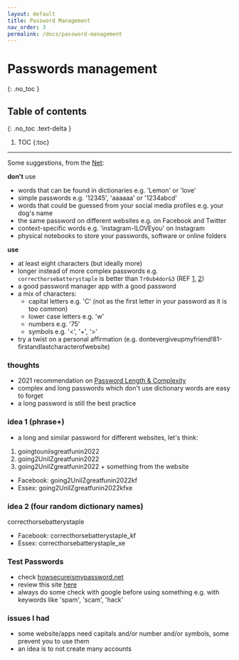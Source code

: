 ```yaml
---
layout: default
title: Password Management
nav_order: 3
permalink: /docs/password-management
---
```


# Passwords management

{: .no_toc }

## Table of contents
{: .no_toc .text-delta }

1. TOC
{:toc}

---

Some suggestions, from the [Net](https://duckduckgo.com/?q=password+best+practices+2022&t=brave&ia=web):

**don't** use

- words that can be found in dictionaries e.g. 'Lemon' or 'love'
- simple passwords e.g. '12345', 'aaaaaa' or '1234abcd'
- words that could be guessed from your social media profiles e.g. your dog's name
- the same password on different websites e.g. on Facebook and Twitter
- context-specific words e.g. 'instagram-ILOVEyou' on Instagram
- physical notebooks to store your passwords, software or online folders

**use**

- at least eight characters (but ideally more)
- longer instead of more complex passwords e.g. `correcthorsebatterystaple` is better than `Tr0ub4dor&3` (REF [1](https://securityboulevard.com/2021/03/nist-password-guidelines-2021-challenging-traditional-password-management/), [2](https://xkcd.com/936/))
- a good password manager app with a good password
- a mix of characters: 
  - capital letters e.g. 'C' (not as the first letter in your password as it is too common)
  - lower case letters e.g. 'w'
  - numbers e.g. '75'
  - symbols e.g. '<', '+', '>'
- try a twist on a personal affirmation (e.g. dontevergiveupmyfriend!81-firstandlastcharacterofwebsite)

### thoughts
- 2021 recommendation on [Password Length & Complexity](https://youtu.be/k_9suKBtIOQ)
- complex and long passwords which don't use dictionary words are easy to forget
- a long password is still the best practice

### idea 1 (phrase+)
- a long and similar password for different websites, let's think:
1. goingtouniisgreatfunin2022
2. going2UniIZgreatfunin2022
3. going2UniIZgreatfunin2022 + something from the website

- Facebook: going2UniIZgreatfunin2022kf
- Essex: going2UniIZgreatfunin2022kfxe

### idea 2 (four random dictionary names)
correcthorsebatterystaple

- Facebook: correcthorsebatterystaple_kf
- Essex: correcthorsebatterystaple_xe

### Test Passwords
- check [howsecureismypassword.net](https://howsecureismypassword.net/)
- review this site [here](https://duckduckgo.com/?q=howsecureismypassword+spam&t=brave&ia=web)
- always do some check with google before using something e.g. with keywords like 'spam', 'scam', 'hack'

### issues I had
- some website/apps need capitals and/or number and/or symbols, some prevent you to use them
- an idea is to not create many accounts
